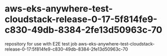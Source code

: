 # aws-eks-anywhere-test-cloudstack-release-0-17-5f814fe9-c830-49db-8384-2fe13d50963c-70
repository for use with E2E test job aws-eks-anywhere-test-cloudstack-release-0-17:5f814fe9-c830-49db-8384-2fe13d50963c-70
